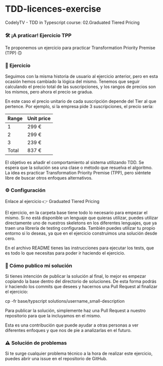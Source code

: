 # TDD-licences-exercise
CodelyTV - TDD in Typescript course: 02.Graduated Tiered Pricing

### 🛠 ¡A praticar! Ejercicio TPP

Te proponemos un ejercicio para practicar Transformation Priority Premise (TPP) 🙃

### 📝 Ejercicio

Seguimos con la misma historia de usuario al ejercicio anterior, pero en esta ocasión hemos cambiado la lógica del mismo. Tenemos que seguir calculando el precio total de las suscripciones, y los rangos de precios son los mismos, pero ahora el precio se gradua.

En este caso el precio unitario de cada suscripción depende del Tier al que pertence. Por ejemplo, si la empresa pide 3 suscripciones, el precio sería:

| Range | Unit price |
| ----- | ---------- |
| 1 | 299 € |
| 2 | 299 € |
| 3 | 239 € |
| Total | 837 € |

El objetivo es añadir el comportamiento al sistema utilizando TDD. Se espera que la solución sea una clase o método que resuelva el algoritmo. La idea es practicar Transformation Priority Premise (TPP), pero siéntete libre de buscar otros enfoques alternativos.

### ⚙️ Configuración

Enlace al ejercicio 👉 Graduated Tiered Pricing

El ejercicio, en la carpeta base tiene todo lo necesario para empezar el mismo. Si no está disponible un lenguaje que quieras utilizar, puedes utilizar directamente uno de nuestros skeletons en los diferentes lenguajes, que ya traen una librería de testing configurada. También puedes utilizar tu propio entorno si lo deseas, ya que en el ejercicio construimos una solución desde cero.

En el archivo README tienes las instrucciones para ejecutar los tests, que es todo lo que necesitas para poder ir haciendo el ejercicio.

### 🚀 Cómo publico mi solución

Si tienes intención de publicar la solución al final, lo mejor es empezar copiando la base dentro del directorio de soluciones. De esta forma podrás ir haciendo los commits que desees y hacernos una Pull Request al finalizar el ejercicio:

cp -fr base/typscript solutions/username_small-description


Para publicar la solución, simplemente haz una Pull Request a nuestro repositorio para que la incluyamos en el mismo.

Esta es una contribución que puede ayudar a otras personas a ver diferentes enfoques y que nos de pie a analizarlas en el futuro.

### ⚠️ Solución de problemas

Si te surge cualquier problema técnico a la hora de realizar este ejercicio, puedes abrir una issue en el repositorio de GitHub.

